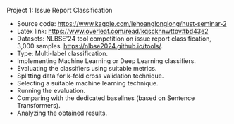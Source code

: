 
Project 1: Issue Report Classification
- Source code: https://www.kaggle.com/lehoanglonglong/hust-seminar-2
- Latex link: https://www.overleaf.com/read/kqscknnwttpv#bd43e2
- Datasets: NLBSE'24 tool competition on issue report classification, 3,000 samples.
https://nlbse2024.github.io/tools/.
- Type: Multi-label classification.
- Implementing Machine Learning or Deep Learning classifiers.
- Evaluating the classifiers using suitable metrics.
- Splitting data for k-fold cross validation technique.
- Selecting a suitable machine learning technique.
- Running the evaluation.
- Comparing with the dedicated baselines (based on Sentence Transformers).
- Analyzing the obtained results.
